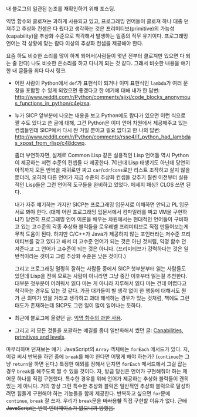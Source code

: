 내 블로그의 일관된 논조를 재확인하기 위해 포스팅.

익명 함수와 클로져는 과하게 사용되고 있고, 프로그래밍 언어들이 클로져 하나 대충 던져주고 추상화 컨셉은 다 줬다고 생각하는 것은 프리미티브(primitive)의 가능성(capability)을 추상화 수준으로 착각해서 발생하는 일종의 직무 유기이다. 프로그래밍 언어는 각 상황에 맞는 람다 이상의 추상화 컨셉을 제공해야 한다.

요즘 하도 비슷한 소리를 많이 하게 되어서(사람들이 몇년 전부터 클로져만 있으면 다 되는 줄 안다) 나도 비슷한 쓴소리를 하고 다니게 되는 것 같다. 그래서 비슷한 내용을 얘기한 내 글들을 죄다 다시 링크.

- 어떤 사람이 Python에서 `def`가 표현식이 되거나 이미 표현식인 `lambda`가 여러 문장을 포함할 수 있게 되었으면 좋겠다고 한 얘기에 대해 내가 한 답변: <http://www.reddit.com/r/Python/comments/sjixj/code_blocks_anonymous_functions_in_python/c4ejzsa>.

- 누가 SICP 앞부분에 나오는 내용을 보고 Python에도 람다가 있으면 이런 식으로 짤 수도 있다고 쓴 글에 대해, 그건 Python은 이미 언어 차원에서 제공해주고 있는 컨셉들인데 SICP에서 다시 짠 거일 뿐이고 필요 없다고 한 나의 답변: <http://www.reddit.com/r/Python/comments/rsse4/if_python_had_lambdas_xpost_from_rlisp/c48dcwp>.

  좀더 부연하자면, 실제로 Common Lisp 같은 실용적인 Lisp 언어들 역시 Python이 제공하는 저런 수준의 컨셉들 다 제공한다. 70년대 Lisp 태생기도 아닌데 당연히 아직까지 모든 반복을 재귀로만 짜고 `car`/`cdr`/`cons`로만 리스트 조작하고 살지 않을 뿐더러, 오히려 다른 언어가 지금 수준의 추상화 컨셉들 갖추기 훨씬 이전부터 실용적인 Lisp들은 그런 언어적 도구들을 완비하고 있었다. 메세지 패싱? CLOS 쓰면 된다.

   내가 자주 얘기하는 거지만 SICP는 프로그래밍 입문서로 이해하면 안되고 PL 입문서로 봐야 한다. (대체 어떤 프로그래밍 입문서에서 컴파일러를 짜고 VM을 구현하냐?) 당연히 프로그래밍 언어 이론을 배우는 차원에서는 현대적인 언어들이 구비하고 있는 고수준의 각종 추상화 블럭들을 로우레벨 프리미티브로 직접 만들어보는게 무척 도움이 된다. 하지만 C/C++가 Java가 제공하지 않는 포인터라는 저수준 프리미티브를 갖고 있다고 해서 더 고수준 언어가 되는 것은 아닌 것처럼, 익명 함수 던져준다고 그 언어가 고수준이 되는 것은 아니다. (프리미티브가 강력하다는 것은 일반적이라는 것이고 그럼 추상화 수준은 낮은 것이다.)

   그리고 프로그래밍 멀쩡히 잘하는 사람들 중에서 SICP 첫부분부터 읽는 사람들도 있던데 Lisp을 전혀 모르는 사람이 아니라면 그냥 중간 이후부터 읽는걸 추천한다. 대부분 첫부분이 어려워서 읽다 마는 게 아니라 지루해서 읽다 마는 건데 어렵다고 착각하는 경우도 있는 것 같다. 가끔 대가들이 별 생각 없이 한 행동에 대해서도 뭔가 큰 의미가 있을 거라고 생각하고 과대 해석하는 경우가 있는 것처럼, 책에도 그런 태도가 존재하는데 SICP도 그런 일이 많이 일어나는 듯하다.

- 최근에 블로그에 올렸던 글: [익명 함수의 과한 사용](http://blog.dahlia.kr/post/19909585179).

- 그리고 저 모든 것들을 포괄하는 얘길를 좀더 일반화해서 썼던 글: [Capabilities, primitives and levels](http://blog.dahlia.kr/post/21013840165).

마무리하며 던져보는 얘기. JavaScript의 `Array` 객체에는 `forEach` 메서드가 있다. 자, 이걸 써서 반복을 하던 중에 `break`를 해야 한다면 어떻게 해야 하는가? (`continue`는 그냥 `return`을 하면 된다.) 특정한 예외를 정해서 던지면 `forEach` 메서드에서 그걸 잡는 경우 `break`를 해주도록 짤 수 있을 것이다. 자, 방금 당신은 언어가 구현해줘야 하는 제어문 하나를 직접 구현했다. 특수한 경우를 위해 언어가 제공하는 추상화 블럭들이 괜히 있는 게 아니다. 거의 항상 그런 특수한 추상화 블럭은 일반적인 추상화 블럭으로 달성하려면 힘들게 구현해야 하는 기능들을 함께 제공한다. 반복하고 싶으면 `for`문에 `continue`, `break` 잘 쓰자. 우리가 `break`문을 <del>미사용할</del> 직접 구현할 이유가 없다. <del>근데 JavaScript는 반복 인터페이스가 없으니까 망했음.</del>
